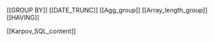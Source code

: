 [[GROUP BY]]
[[DATE_TRUNC]]
[[Agg_group]]
[[Array_length_group]]
[[HAVING]]


[[Karpov_SQL_content]]